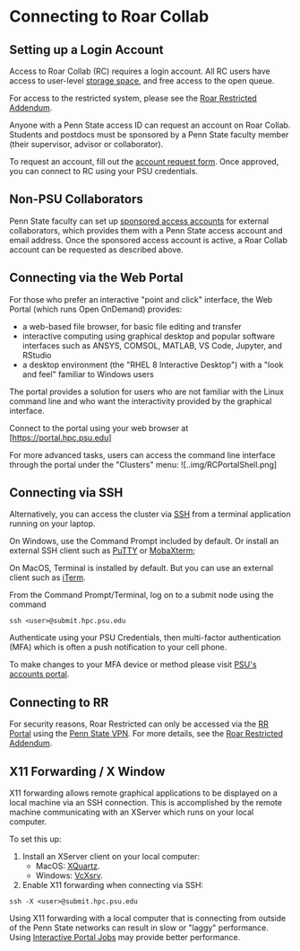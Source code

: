 # Connecting to Roar Collab

## Setting up a Login Account

Access to Roar Collab (RC) requires a login account.
All RC users have access to user-level [storage space](10_FileStorage.md/#quotas),
and free access to the open queue.

For access to the restricted system, please see the [Roar Restricted Addendum](16_RoarRestricted.md).

Anyone with a Penn State access ID can request an account on Roar Collab.
Students and postdocs must be sponsored by a Penn State faculty member (their supervisor, advisor or collaborator). 

To request an account, fill out the [account request form](https://accounts.hpc.psu.edu/users/).
Once approved, you can connect to RC using your PSU credentials.

## Non-PSU Collaborators

Penn State faculty can set up [sponsored access accounts](https://security.psu.edu/services/penn-state-accts/sponsored/) 
for external collaborators, which provides them with a Penn State access account and email address.
Once the sponsored access account is active, a Roar Collab account can be requested as described above.

## Connecting via the Web Portal

For those who prefer an interactive "point and click" interface, the Web Portal (which runs Open OnDemand) provides:

 - a web-based file browser, for basic file editing and transfer
 - interactive computing using graphical desktop and popular software interfaces such as ANSYS, COMSOL, MATLAB, VS Code, Jupyter, and RStudio
 - a desktop environment (the "RHEL 8 Interactive Desktop") with a "look and feel" familiar to Windows users

The portal provides a solution for users who are not familiar with the Linux command line and who want the interactivity provided by the graphical interface.

Connect to the portal using your web browser at [https://portal.hpc.psu.edu]

For more advanced tasks, users can access the command line interface through the portal under the "Clusters" menu:
![..img/RCPortalShell.png]

## Connecting via SSH

Alternatively, you can access the cluster via [SSH](https://linux.die.net/man/1/ssh) from a terminal application running on your laptop.

On Windows, use the Command Prompt included by default. Or install an external SSH client such as [PuTTY](https://www.putty.org) or [MobaXterm](https://www.google.com/url?sa=t&source=web&rct=j&opi=89978449&url=https://mobaxterm.mobatek.net/);

On MacOS, Terminal is installed by default. But you can use an external client such as [iTerm](https://iterm2.com).

From the Command Prompt/Terminal, log on to a submit node using the command
```
ssh <user>@submit.hpc.psu.edu
```

Authenticate using your PSU Credentials, then multi-factor authentication (MFA) which is often a push notification to your cell phone.

To make changes to your MFA device or method please visit [PSU's accounts portal](https://accounts.psu.edu/2fa).

## Connecting to RR

For security reasons, Roar Restricted can only be accessed via the [RR Portal](https://rrportal.hpc.psu.edu/) using the 
[Penn State VPN](https://pennstate.service-now.com/sp?id=kb_article_view&sysparm_article=KB0013431&sys_kb_id=24f7cdd9dbd7e0d02c4f9e74f3961967&spa=1). 
For more details, see the [Roar Restricted Addendum](16_RoarRestricted).

## X11 Forwarding / X Window

X11 forwarding allows remote graphical applications to be displayed on a local machine via an SSH connection. 
This is accomplished by the remote machine communicating with an XServer which runs on your local computer.

To set this up:

1. Install an XServer client on your local computer:
    - MacOS: [XQuartz](https://www.xquartz.org).
    - Windows: [VcXsrv](https://sourceforge.net/projects/vcxsrv/).
2. Enable X11 forwarding when connecting via SSH:

```
ssh -X <user>@submit.hpc.psu.edu
```

Using X11 forwarding with a local computer that is connecting from outside of the Penn State networks can 
result in slow or "laggy" performance. Using [Interactive Portal Jobs](../running-jobs/portal/interactive-jobs.md) 
may provide better performance.
